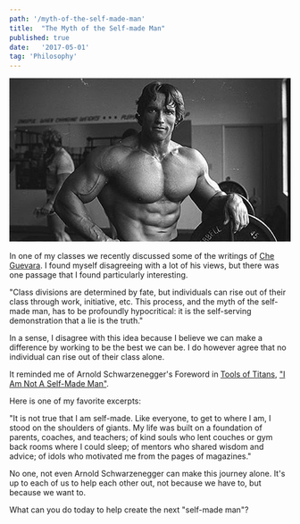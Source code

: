 ```yaml
---
path: '/myth-of-the-self-made-man'
title:  "The Myth of the Self-made Man"
published: true
date:   '2017-05-01'
tag: 'Philosophy'
---
```


![alt text](./selfmade.jpg)

In one of my classes we recently discussed some of the writings of [Che Guevara](https://en.wikiquote.org/wiki/Che_Guevara).  I found myself disagreeing with a lot of his views, but there was one passage that I found particularly interesting.

"Class divisions are determined by fate, but individuals can rise out of their class through work, initiative, etc. This process, and the myth of the self-made man, has to be profoundly hypocritical: it is the self-serving demonstration that a lie is the truth."

In a sense, I disagree with this idea because I believe we can make a difference by working to be the best we can be.  I do however agree that no individual can rise out of their class alone.

It reminded me of Arnold Schwarzenegger's Foreword in [Tools of Titans](https://www.amazon.com/Tools-Titans-Billionaires-World-Class-Performers/dp/1328683788), ["I Am Not A Self-Made Man"](http://tim.blog/2016/11/07/tools-of-titans-foreword-arnold-schwarzenegger-i-am-not-a-self-made-man/).

Here is one of my favorite excerpts:

 "It is not true that I am self-made. Like everyone, to get to where I am, I stood on the shoulders of giants. My life was built on a foundation of parents, coaches, and teachers; of kind souls who lent couches or gym back rooms where I could sleep; of mentors who shared wisdom and advice; of idols who motivated me from the pages of magazines."

No one, not even Arnold Schwarzenegger can make this journey alone.  It's up to each of us to help each other out, not because we have to, but because we want to.

What can you do today to help create the next "self-made man"?
